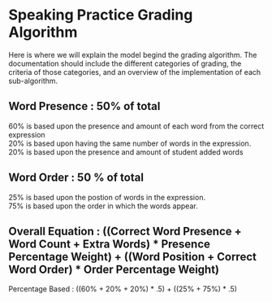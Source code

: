 # Speaking Practice Grading Algorithm
Here is where we will explain the model begind the grading algorithm.
The documentation should include the different categories of grading, the criteria of those categories, and an overview of the implementation of each sub-algorithm.

## Word Presence : 50% of total
60% is based upon the presence and amount of each word from the correct expression <br />
20% is based upon having the same number of words in the expression. <br />
20% is based upon the presence and amount of student added words <br />

## Word Order : 50 % of total
25% is based upon the postion of words in the expression. <br />
75% is based upon the order in which the words appear. <br />

## Overall Equation : ((Correct Word Presence + Word Count + Extra Words) * Presence Percentage Weight) + ((Word Position + Correct Word Order) * Order Percentage Weight)
Percentage Based : ((60% + 20% + 20%) * .5) + ((25% + 75%) * .5)
